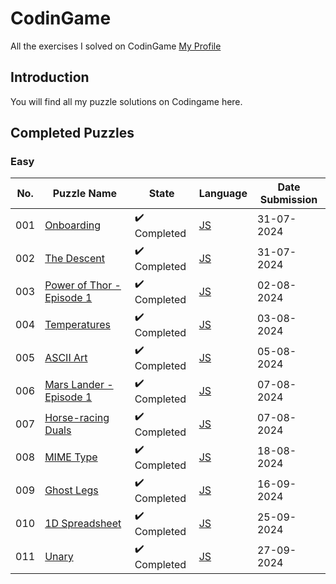 # CodinGame

All the exercises I solved on CodinGame [My Profile](https://www.codingame.com/profile/7e7744b014fd49a86da5cc7b8f2c8dcb5169026)

## Introduction

You will find all my puzzle solutions on Codingame here.

## Completed Puzzles

### Easy

| No. | Puzzle Name                                                                                         | State                        | Language                                                                                                                         | Date Submission |
| --- | --------------------------------------------------------------------------------------------------- | -----------------------------| -------------------------------------------------------------------------------------------------------------------------------- | --------------- |
| 001 | [Onboarding](https://www.codingame.com/training/easy/onboarding)                                    | :heavy_check_mark: Completed | [JS](https://github.com/kirilyanev/CodinGame/blob/main/Puzzles/Easy/Onboarding/Javascript.js)                                    | 31-07-2024
| 002 | [The Descent](https://www.codingame.com/training/easy/the-descent)                                  | :heavy_check_mark: Completed | [JS](https://github.com/kirilyanev/CodinGame/blob/main/Puzzles/Easy/The%20descent/Javascript.js)                                 | 31-07-2024
| 003 | [Power of Thor - Episode 1](https://www.codingame.com/training/easy/power-of-thor-episode-1)        | :heavy_check_mark: Completed | [JS](https://github.com/kirilyanev/CodinGame/blob/main/Puzzles/Easy/Power%20of%20Thor%20-%20Episode%201/Javascript.js)           | 02-08-2024
| 004 | [Temperatures](https://www.codingame.com/training/easy/temperatures)                                | :heavy_check_mark: Completed | [JS](https://github.com/kirilyanev/CodinGame/blob/main/Puzzles/Easy/Temperatures/Javascript.js)                                  | 03-08-2024
| 005 | [ASCII Art](https://www.codingame.com/training/easy/ascii-art)                                      | :heavy_check_mark: Completed | [JS](https://github.com/kirilyanev/CodinGame/blob/main/Puzzles/Easy/ASCII%20Art/Javascript.js)                                   | 05-08-2024
| 006 | [Mars Lander - Episode 1](https://www.codingame.com/training/easy/mars-lander-episode-1)            | :heavy_check_mark: Completed | [JS](https://github.com/kirilyanev/CodinGame/blob/main/Puzzles/Easy/Mars%20Lander%20-%20Episode%201/Javascript.js)               | 07-08-2024
| 007 | [Horse-racing Duals](https://www.codingame.com/training/easy/horse-racing-duals)                    | :heavy_check_mark: Completed | [JS](https://github.com/kirilyanev/CodinGame/blob/main/Puzzles/Easy/Horse-racing%20Duals/Javascript.js)                          | 07-08-2024
| 008 | [MIME Type](https://www.codingame.com/training/easy/mime-type)                                      | :heavy_check_mark: Completed | [JS](https://github.com/kirilyanev/CodinGame/blob/main/Puzzles/Easy/MIME%20Type/Javascript.js)                                   | 18-08-2024
| 009 | [Ghost Legs](https://www.codingame.com/training/easy/ghost-legs)                                    | :heavy_check_mark: Completed | [JS](https://github.com/kirilyanev/CodinGame/blob/main/Puzzles/Easy/Ghost%20Legs/Javascript.js)                                  | 16-09-2024
| 010 | [1D Spreadsheet](https://www.codingame.com/training/easy/1d-spreadsheet)                            | :heavy_check_mark: Completed | [JS](https://github.com/kirilyanev/CodinGame/blob/main/Puzzles/Easy/1D%20Spreadsheet/Javascript.js)                              | 25-09-2024
| 011 | [Unary](https://www.codingame.com/training/easy/unary)                                              | :heavy_check_mark: Completed | [JS](https://github.com/kirilyanev/CodinGame/blob/main/Puzzles/Easy/Unary/Javascript.js)                                         | 27-09-2024
